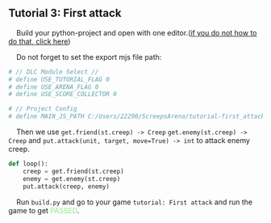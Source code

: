 ## Tutorial 3: First attack

&nbsp;&nbsp;&nbsp;&nbsp;Build your python-project and open with one editor.([if you do not how to do that, click here](https://github.com/EagleBaby/python_screeps_arena/blob/main/README.md))


&nbsp;&nbsp;&nbsp;&nbsp;Do not forget to set the export mjs file path:
```python
# // DLC Module Select //
# define USE_TUTORIAL_FLAG 0
# define USE_ARENA_FLAG 0
# define USE_SCORE_COLLECTOR 0

# // Project Config
# define MAIN_JS_PATH C:/Users/22290/ScreepsArena/tutorial-first_attack/
```

&nbsp;&nbsp;&nbsp;&nbsp;Then we use ```get.friend(st.creep) -> Creep``` ```get.enemy(st.creep) -> Creep``` and ```put.attack(unit, target, move=True) -> int``` to attack enemy creep.
```python
def loop():
    creep = get.friend(st.creep)
    enemy = get.enemy(st.creep)
    put.attack(creep, enemy)
```

&nbsp;&nbsp;&nbsp;&nbsp;Run ```build.py``` and go to your game ```tutorial: First attack``` and run the game to get <font color=#88EC80>PASSED</font>.
